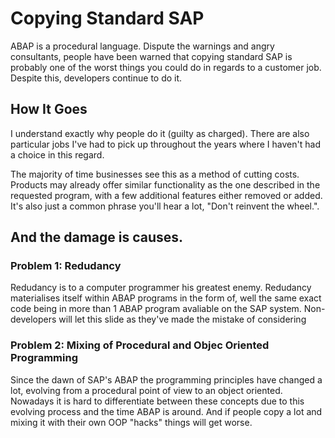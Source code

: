 Copying Standard SAP
====================

ABAP is a procedural language. Dispute the warnings and angry consultants, people have been warned that copying standard SAP is probably one of the worst things you could do in regards to a customer job. Despite this, developers continue to do it.

## How It Goes

I understand exactly why people do it (guilty as charged). There are also particular jobs I've had to pick up throughout the years where I haven't had a choice in this regard.

The majority of time businesses see this as a method of cutting costs. Products may already offer similar functionality as the one described in the requested program, with a few additional features either removed or added. It's also just a common phrase you'll hear a lot, "Don't reinvent the wheel.".

## And the damage is causes.

### Problem 1: Redudancy

Redudancy is to a computer programmer his greatest enemy. Redudancy materialises itself within ABAP programs in the form of, well the same exact code being in more than 1 ABAP program avaliable on the SAP system. Non-developers will let this slide as they've made the mistake of considering 

### Problem 2: Mixing of Procedural and Objec Oriented Programming

Since the dawn of SAP's ABAP the programming principles have changed a lot, evolving from a procedural point of view to an object oriented. Nowadays it is hard to differentiate between these concepts due to this evolving process and the time ABAP is around. And if people copy a lot and mixing it with their own OOP "hacks" things will get worse.
